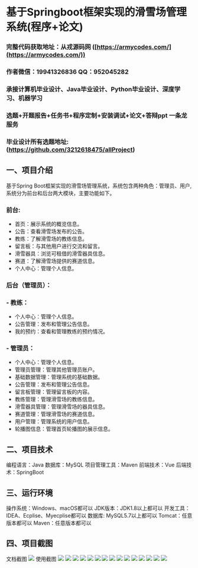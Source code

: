 基于Springboot框架实现的滑雪场管理系统(程序+论文)
=
###  完整代码获取地址：从戎源码网 ([https://armycodes.com/](https://armycodes.com/))
###  作者微信：19941326836  QQ：952045282 
###  承接计算机毕业设计、Java毕业设计、Python毕业设计、深度学习、机器学习
###  选题+开题报告+任务书+程序定制+安装调试+论文+答辩ppt 一条龙服务
###  毕业设计所有选题地址:(https://github.com/3212618475/allProject)


一、项目介绍
---
基于Spring Boot框架实现的滑雪场管理系统，系统包含两种角色：管理员、用户,系统分为前台和后台两大模块，主要功能如下。

### 前台:
- 首页：展示系统的概览信息。
- 公告：查看滑雪场发布的公告。
- 教练：了解滑雪场的教练信息。
- 留言板：与其他用户进行交流和留言。
- 滑雪器具：浏览可租借的滑雪器具信息。
- 赛道：了解滑雪场提供的赛道信息。
- 个人中心：管理个人信息。

### 后台（管理员）：
### - 教练：
  - 个人中心：管理个人信息。
  - 公告管理：发布和管理公告信息。
  - 我的预约：查看和管理教练的预约情况。

### - 管理员：
  - 个人中心：管理个人信息。
  - 管理员管理：管理其他管理员账户。
  - 基础数据管理：管理系统的基础数据。
  - 公告管理：发布和管理公告信息。
  - 留言板管理：管理留言板的内容。
  - 教练管理：管理滑雪场的教练信息。
  - 滑雪器具管理：管理滑雪场的器具信息。
  - 赛道管理：管理滑雪场的赛道信息。
  - 用户管理：管理系统的用户信息。
  - 轮播图信息：管理首页轮播图的展示信息。


二、项目技术
---
编程语言：Java
数据库：MySQL
项目管理工具：Maven
前端技术：Vue
后端技术：SpringBoot

三、运行环境
---
操作系统：Windows、macOS都可以
JDK版本：JDK1.8以上都可以
开发工具：IDEA、Ecplise、Myecplise都可以
数据库: MySQL5.7以上都可以
Tomcat：任意版本都可以
Maven：任意版本都可以

四、项目截图
---
文档截图
![](limage/1.png)
使用截图
![](image/1.png)
![](image/2.png)
![](image/3.png)
![](image/4.png)
![](image/5.png)
![](image/6.png)
![](image/7.png)
![](image/8.png)
![](image/9.png)
![](image/10.png)
![](image/11.png)
![](image/12.png)
![](image/13.png)
![](image/14.png)
![](image/15.png)
